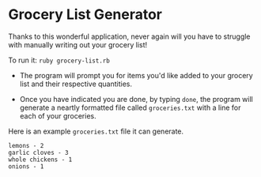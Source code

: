 # Grocery List Generator

Thanks to this wonderful application, never again will you have to struggle with manually writing out your grocery list!

To run it: `ruby grocery-list.rb`

- The program will prompt you for items you'd like added to your grocery list and their respective quantities.

- Once you have indicated you are done, by typing `done`, the program will generate a neartly formatted file called `groceries.txt` with a line for each of your groceries.

Here is an example `groceries.txt` file it can generate.

```
lemons - 2
garlic cloves - 3
whole chickens - 1
onions - 1
``` 
